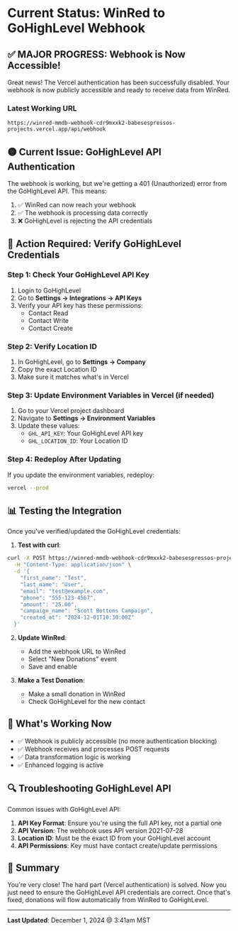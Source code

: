 # Current Status: WinRed to GoHighLevel Webhook

## ✅ MAJOR PROGRESS: Webhook is Now Accessible!

Great news! The Vercel authentication has been successfully disabled. Your webhook is now publicly accessible and ready to receive data from WinRed.

### Latest Working URL
```
https://winred-mmdb-webhook-cdr9mxxk2-babesespressos-projects.vercel.app/api/webhook
```

## 🟡 Current Issue: GoHighLevel API Authentication

The webhook is working, but we're getting a 401 (Unauthorized) error from the GoHighLevel API. This means:

1. ✅ WinRed can now reach your webhook
2. ✅ The webhook is processing data correctly
3. ❌ GoHighLevel is rejecting the API credentials

## 🔧 Action Required: Verify GoHighLevel Credentials

### Step 1: Check Your GoHighLevel API Key
1. Login to GoHighLevel
2. Go to **Settings → Integrations → API Keys**
3. Verify your API key has these permissions:
   - Contact Read
   - Contact Write
   - Contact Create

### Step 2: Verify Location ID
1. In GoHighLevel, go to **Settings → Company**
2. Copy the exact Location ID
3. Make sure it matches what's in Vercel

### Step 3: Update Environment Variables in Vercel (if needed)
1. Go to your Vercel project dashboard
2. Navigate to **Settings → Environment Variables**
3. Update these values:
   - `GHL_API_KEY`: Your GoHighLevel API key
   - `GHL_LOCATION_ID`: Your Location ID

### Step 4: Redeploy After Updating
If you update the environment variables, redeploy:
```bash
vercel --prod
```

## 📊 Testing the Integration

Once you've verified/updated the GoHighLevel credentials:

1. **Test with curl**:
```bash
curl -X POST https://winred-mmdb-webhook-cdr9mxxk2-babesespressos-projects.vercel.app/api/webhook \
  -H "Content-Type: application/json" \
  -d '{
    "first_name": "Test",
    "last_name": "User", 
    "email": "test@example.com",
    "phone": "555-123-4567",
    "amount": "25.00",
    "campaign_name": "Scott Bottoms Campaign",
    "created_at": "2024-12-01T10:30:00Z"
  }'
```

2. **Update WinRed**:
   - Add the webhook URL to WinRed
   - Select "New Donations" event
   - Save and enable

3. **Make a Test Donation**:
   - Make a small donation in WinRed
   - Check GoHighLevel for the new contact

## 🎯 What's Working Now

- ✅ Webhook is publicly accessible (no more authentication blocking)
- ✅ Webhook receives and processes POST requests
- ✅ Data transformation logic is working
- ✅ Enhanced logging is active

## 🔍 Troubleshooting GoHighLevel API

Common issues with GoHighLevel API:

1. **API Key Format**: Ensure you're using the full API key, not a partial one
2. **API Version**: The webhook uses API version 2021-07-28
3. **Location ID**: Must be the exact ID from your GoHighLevel account
4. **API Permissions**: Key must have contact create/update permissions

## 📝 Summary

You're very close! The hard part (Vercel authentication) is solved. Now you just need to ensure the GoHighLevel API credentials are correct. Once that's fixed, donations will flow automatically from WinRed to GoHighLevel.

---

**Last Updated**: December 1, 2024 @ 3:41am MST
